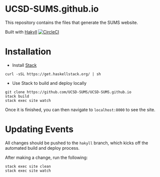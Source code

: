 # UCSD-SUMS.github.io
This repository contains the files that generate the SUMS website.

Built with [Hakyll](https://jaspervdj.be/hakyll/) [![CircleCI](https://circleci.com/gh/UCSD-SUMS/UCSD-SUMS.github.io/tree/hakyll.svg?style=svg)](https://circleci.com/gh/UCSD-SUMS/UCSD-SUMS.github.io/tree/hakyll)

# Installation
- Install [Stack](https://www.haskellstack.org/)
```
curl -sSL https://get.haskellstack.org/ | sh
```
- Use Stack to build and deploy locally
```
git clone https://github.com/UCSD-SUMS/UCSD-SUMS.github.io
stack build
stack exec site watch
```

Once it is finished, you can then navigate to `localhost:8000` to see the site.


# Updating Events

All changes should be pushed to the `hakyll` branch, which kicks off the automated
build and deploy process.

After making a change, run the following:
```
stack exec site clean
stack exec site watch
```
